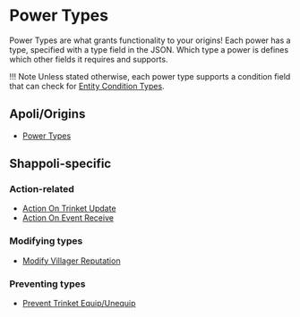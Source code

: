 # Power Types

Power Types are what grants functionality to your origins! Each power has a type, specified with a type field in the JSON. Which type a power is defines which other fields it requires and supports.

!!! Note
    Unless stated otherwise, each power type supports a condition field that can check for [Entity Condition Types](condition/entity.md).

## Apoli/Origins

-   [Power Types](https://origins.readthedocs.io/en/latest/types/power_types/)

## Shappoli-specific

### Action-related

-   [Action On Trinket Update](power/action_on_trinket_update.md)
-   [Action On Event Receive](power/action_on_event_receive.md)

### Modifying types

-   [Modify Villager Reputation](power/modify_villager_reputation.md)

### Preventing types

-   [Prevent Trinket Equip/Unequip](power/prevent_trinket_equip_unequip.md)
